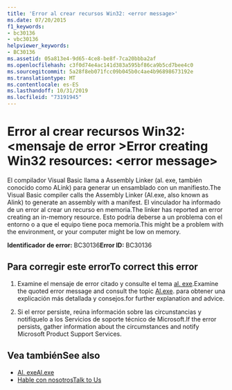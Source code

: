 ```yaml
---
title: 'Error al crear recursos Win32: <error message>'
ms.date: 07/20/2015
f1_keywords:
- bc30136
- vbc30136
helpviewer_keywords:
- BC30136
ms.assetid: 05a813e4-9d65-4ce8-be8f-7ca20bbba2af
ms.openlocfilehash: c3f0d74e4ac141d383a595bf86ca9b5cd7bee4c0
ms.sourcegitcommit: 5a28f8eb071fcc09b045b0c4ae4b96898673192e
ms.translationtype: MT
ms.contentlocale: es-ES
ms.lasthandoff: 10/31/2019
ms.locfileid: "73191945"
---
```

# <a name="error-creating-win32-resources-error-message"></a><span data-ttu-id="85cf9-102">Error al crear recursos Win32: \<mensaje de error ></span><span class="sxs-lookup"><span data-stu-id="85cf9-102">Error creating Win32 resources: \<error message></span></span>
<span data-ttu-id="85cf9-103">El compilador Visual Basic llama a Assembly Linker (al. exe, también conocido como ALink) para generar un ensamblado con un manifiesto.</span><span class="sxs-lookup"><span data-stu-id="85cf9-103">The Visual Basic compiler calls the Assembly Linker (Al.exe, also known as Alink) to generate an assembly with a manifest.</span></span> <span data-ttu-id="85cf9-104">El vinculador ha informado de un error al crear un recurso en memoria.</span><span class="sxs-lookup"><span data-stu-id="85cf9-104">The linker has reported an error creating an in-memory resource.</span></span> <span data-ttu-id="85cf9-105">Esto podría deberse a un problema con el entorno o a que el equipo tiene poca memoria.</span><span class="sxs-lookup"><span data-stu-id="85cf9-105">This might be a problem with the environment, or your computer might be low on memory.</span></span>  
  
 <span data-ttu-id="85cf9-106">**Identificador de error:** BC30136</span><span class="sxs-lookup"><span data-stu-id="85cf9-106">**Error ID:** BC30136</span></span>  
  
## <a name="to-correct-this-error"></a><span data-ttu-id="85cf9-107">Para corregir este error</span><span class="sxs-lookup"><span data-stu-id="85cf9-107">To correct this error</span></span>  
  
1. <span data-ttu-id="85cf9-108">Examine el mensaje de error citado y consulte el tema [al. exe](../../../framework/tools/al-exe-assembly-linker.md).</span><span class="sxs-lookup"><span data-stu-id="85cf9-108">Examine the quoted error message and consult the topic [Al.exe](../../../framework/tools/al-exe-assembly-linker.md).</span></span> <span data-ttu-id="85cf9-109">para obtener una explicación más detallada y consejos.</span><span class="sxs-lookup"><span data-stu-id="85cf9-109">for further explanation and advice.</span></span>  
  
2. <span data-ttu-id="85cf9-110">Si el error persiste, reúna información sobre las circunstancias y notifíquelo a los Servicios de soporte técnico de Microsoft.</span><span class="sxs-lookup"><span data-stu-id="85cf9-110">If the error persists, gather information about the circumstances and notify Microsoft Product Support Services.</span></span>  
  
## <a name="see-also"></a><span data-ttu-id="85cf9-111">Vea también</span><span class="sxs-lookup"><span data-stu-id="85cf9-111">See also</span></span>

- [<span data-ttu-id="85cf9-112">Al. exe</span><span class="sxs-lookup"><span data-stu-id="85cf9-112">Al.exe</span></span>](../../../framework/tools/al-exe-assembly-linker.md)
- [<span data-ttu-id="85cf9-113">Hable con nosotros</span><span class="sxs-lookup"><span data-stu-id="85cf9-113">Talk to Us</span></span>](/visualstudio/ide/feedback-options)
